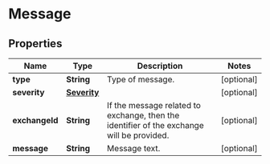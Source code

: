 

# Message

## Properties

Name | Type | Description | Notes
------------ | ------------- | ------------- | -------------
**type** | **String** | Type of message. |  [optional]
**severity** | [**Severity**](Severity.md) |  |  [optional]
**exchangeId** | **String** | If the message related to exchange, then the identifier of the exchange will be provided. |  [optional]
**message** | **String** | Message text. |  [optional]




